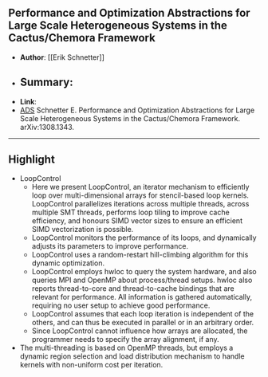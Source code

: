 ## Performance and Optimization Abstractions for Large Scale Heterogeneous Systems in the Cactus/Chemora Framework

- **Author**: [[Erik Schnetter]]
- **Summary**:
	- 
- **Link**: 
- [ADS]() Schnetter E. Performance and Optimization Abstractions for Large Scale Heterogeneous Systems in the Cactus/Chemora Framework. arXiv:1308.1343.

___

## Highlight

- LoopControl
	- Here we present LoopControl, an iterator mechanism to efficiently loop over multi-dimensional arrays for stencil-based loop kernels. LoopControl parallelizes iterations across multiple threads, across multiple SMT threads, performs loop tiling to improve cache efficiency, and honours SIMD vector sizes to ensure an efficient SIMD vectorization is possible.
	- LoopControl monitors the performance of its loops, and dynamically adjusts its parameters to improve performance.
	- LoopControl uses a random-restart hill-climbing algorithm for this dynamic optimization.
	- LoopControl employs hwloc to query the system hardware, and also queries MPI and OpenMP about process/thread setups. hwloc also reports thread-to-core and thread-to-cache bindings that are relevant for performance. All information is gathered automatically, requiring no user setup to achieve good performance.
	- LoopControl assumes that each loop iteration is independent of the others, and can thus be executed in parallel or in an arbitrary order.
	- Since LoopControl cannot influence how arrays are allocated, the programmer needs to specify the array alignment, if any.
- The multi-threading is based on OpenMP threads, but employs a dynamic region selection and load distribution mechanism to handle kernels with non-uniform cost per iteration.